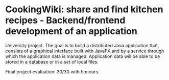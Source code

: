 # CookingWiki: share and find kitchen recipes - Backend/frontend development of an application
University project. The goal is to build a distributed Java application that consists of a graphical interface built with JavaFX and by a service through which the application data is managed. Application data will be able to be stored in a database or in a set of local files.

Final project evaluation: 30/30 with honours.
